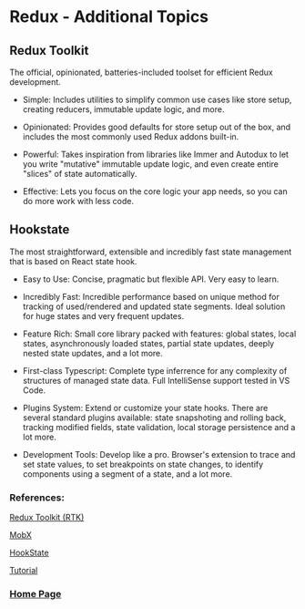 # Redux - Additional Topics

## Redux Toolkit
The official, opinionated, batteries-included toolset for efficient Redux development.

- Simple:
Includes utilities to simplify common use cases like store setup, creating reducers, immutable update logic, and more.

- Opinionated:
Provides good defaults for store setup out of the box, and includes the most commonly used Redux addons built-in.

- Powerful:
Takes inspiration from libraries like Immer and Autodux to let you write "mutative" immutable update logic, and even create entire "slices" of state automatically.

- Effective:
Lets you focus on the core logic your app needs, so you can do more work with less code.


## Hookstate
The most straightforward, extensible and incredibly fast state management that is based on React state hook.

- Easy to Use:
Concise, pragmatic but flexible API. Very easy to learn.

- Incredibly Fast:
Incredible performance based on unique method for tracking of used/rendered and updated state segments. Ideal solution for huge states and very frequent updates.

- Feature Rich:
Small core library packed with features: global states, local states, asynchronously loaded states, partial state updates, deeply nested state updates, and a lot more.

- First-class Typescript:
Complete type inferrence for any complexity of structures of managed state data. Full IntelliSense support tested in VS Code.

- Plugins System:
Extend or customize your state hooks. There are several standard plugins available: state snapshoting and rolling back, tracking modified fields, state validation, local storage persistence and a lot more.

- Development Tools:
Develop like a pro. Browser's extension to trace and set state values, to set breakpoints on state changes, to identify components using a segment of a state, and a lot more.


### References:

[Redux Toolkit (RTK)](https://redux-toolkit.js.org/)

[MobX](https://mobx.js.org/getting-started.html)

[HookState](https://hookstate.js.org/)

[Tutorial](https://redux-toolkit.js.org/tutorials/overview)


### [Home Page](./README.md)

